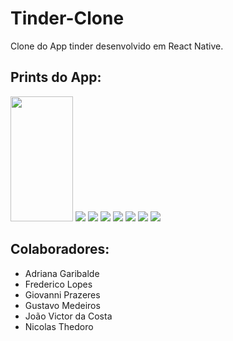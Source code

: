 # Tinder-Clone
Clone do App tinder desenvolvido em React Native.

## Prints do App:
<img src="https://github.com/GiovanniBranco/Tinder-Clone/blob/main/.github/home.jpeg" height=200 width=100/>
<img src="https://github.com/GiovanniBranco/Tinder-Clone/blob/main/.github/homeApp.png" />

<img src="https://github.com/GiovanniBranco/Tinder-Clone/blob/main/.github/curtidas.jpeg" />
<img src="https://github.com/GiovanniBranco/Tinder-Clone/blob/main/.github/curtidasApp.png" />

<img src="https://github.com/GiovanniBranco/Tinder-Clone/blob/main/.github/%20conversasApp.png" />
<img src="https://github.com/GiovanniBranco/Tinder-Clone/blob/main/.github/conversas.jpeg" />

<img src="https://github.com/GiovanniBranco/Tinder-Clone/blob/main/.github/profile.jpeg" />
<img src="https://github.com/GiovanniBranco/Tinder-Clone/blob/main/.github/profileApp.png" />

## Colaboradores:

- Adriana Garibalde
- Frederico Lopes
- Giovanni Prazeres
- Gustavo Medeiros
- João Victor da Costa
- Nicolas Thedoro
